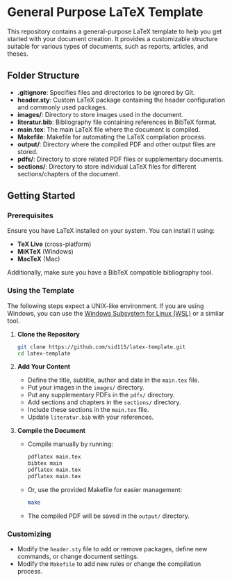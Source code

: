 # General Purpose LaTeX Template

This repository contains a general-purpose LaTeX template to help you get started with your document creation. It provides a customizable structure suitable for various types of documents, such as reports, articles, and theses.

## Folder Structure

- **.gitignore**: Specifies files and directories to be ignored by Git.
- **header.sty**: Custom LaTeX package containing the header configuration and commonly used packages.
- **images/**: Directory to store images used in the document.
- **literatur.bib**: Bibliography file containing references in BibTeX format.
- **main.tex**: The main LaTeX file where the document is compiled.
- **Makefile**: Makefile for automating the LaTeX compilation process.
- **output/**: Directory where the compiled PDF and other output files are stored.
- **pdfs/**: Directory to store related PDF files or supplementary documents.
- **sections/**: Directory to store individual LaTeX files for different sections/chapters of the document.

## Getting Started

### Prerequisites

Ensure you have LaTeX installed on your system. You can install it using:
- **TeX Live** (cross-platform)
- **MiKTeX** (Windows)
- **MacTeX** (Mac)

Additionally, make sure you have a BibTeX compatible bibliography tool.

### Using the Template

The following steps expect a UNIX-like environment. If you are using Windows, you can use the [Windows Subsystem for Linux (WSL)](https://learn.microsoft.com/en-us/windows/wsl/install) or a similar tool.

1. **Clone the Repository**
    ```bash
    git clone https://github.com/sid115/latex-template.git
    cd latex-template
    ```

2. **Add Your Content**
    - Define the title, subtitle, author and date in the `main.tex` file.
    - Put your images in the `images/` directory.
    - Put any supplementary PDFs in the `pdfs/` directory.
    - Add sections and chapters in the `sections/` directory.
    - Include these sections in the `main.tex` file.
    - Update `literatur.bib` with your references.

3. **Compile the Document**
    - Compile manually by running:
      ```bash
      pdflatex main.tex
      bibtex main
      pdflatex main.tex
      pdflatex main.tex
      ```
    - Or, use the provided Makefile for easier management:
      ```bash
      make
      ```
    - The compiled PDF will be saved in the `output/` directory.

### Customizing

- Modify the `header.sty` file to add or remove packages, define new commands, or change document settings.
- Modify the `Makefile` to add new rules or change the compilation process.
